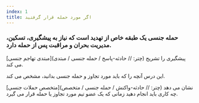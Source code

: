 ```yaml
---
index: 1
title: اگر مورد حمله قرار گرفتید
---
```

### حمله جنسی یک طبقه خاص از تهدید است که نیاز به پیشگیری، تسکین، مدیریت بحران و مراقبت پس از حمله دارد.

[مبتدی تهاجم جنسی](چتر: // حادثه-پاسخ / حمله جنسی / مبتدی) پیشگیری را تشریح می کند.

این درس آنچه را که باید مورد تجاوز و حمله جنسی بدانید، مشخص می کند.

[متخصص حملات جنسی](چتر: // حادثه-واکنش / حمله جنسی / متخصص) نشان می دهد چه کاری باید انجام دهید زمانی که یک عضو تیم مورد تجاوز یا حمله قرار می گیرد.